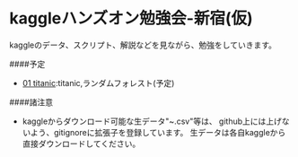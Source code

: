 # kaggleハンズオン勉強会-新宿(仮)

kaggleのデータ、スクリプト、解説などを見ながら、勉強をしていきます。

####予定
- [01 titanic](01):titanic,ランダムフォレスト(予定)

####諸注意
- kaggleからダウンロード可能な生データ"~.csv"等は、
github上には上げないよう、gitignoreに拡張子を登録しています。
生データは各自kaggleから直接ダウンロードしてください。
